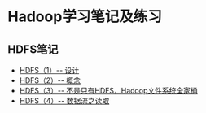 # Hadoop学习笔记及练习

## HDFS笔记

* [HDFS（1）-- 设计](https://github.com/MedusaLeee/HadoopGuides/blob/master/notes/HDFS（1）--设计.md) 
* [HDFS（2）-- 概念](https://github.com/MedusaLeee/HadoopGuides/blob/master/notes/HDFS（2）--概念.md)
* [HDFS（3）-- 不是只有HDFS，Hadoop文件系统全家桶](https://github.com/MedusaLeee/HadoopGuides/blob/master/notes/HDFS（3）--不是只有HDFS，Hadoop文件系统全家桶.md)
* [HDFS（4）-- 数据流之读取](https://github.com/MedusaLeee/HadoopGuides/blob/master/notes/HDFS（4）--数据流之读取.md)